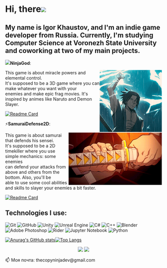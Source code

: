 # Hi, there<img src="https://media.giphy.com/media/hvRJCLFzcasrR4ia7z/giphy.gif" width="25px"></a>
## My name is Igor Khaustov, and I'm an indie game developer from Russia. Currently, I'm studying Computer Science at Voronezh State University and coworking at two of my main projects. 
<img src="https://cdn.dribbble.com/users/1217613/screenshots/3869719/6.gif" width="25px"></a><b>NinjaGod</b>: <div align="right">
<img hight="200" width="200" alt="GIF" align="right" src="https://github.com/TheCopyNinjaDev/TheCopyNinjaDev/blob/master/steamuserimages-a.akamaihd.gif">
</div>
This game is about miracle powers and elemental control.<br>
It's supposed to be a 3D game where you can make whatever you want with your<br>
enemies and make epic frag movies. It's inspired by animes like Naruto and Demon Slayer. 

[![Readme Card](https://github-readme-stats.vercel.app/api/pin/?username=thecopyninjadev&repo=NinjaGod&theme=tokyonight&show_owner=true)](https://github.com/TheCopyNinjaDev/NinjaGod)

⚡<b>SamuraiDefense2D</b>:  <div align="right">
<img hight="100" width="300" alt="GIF" align="right" src="https://github.com/TheCopyNinjaDev/TheCopyNinjaDev/blob/master/unnamed.gif">
</div>
This game is about samurai that defends his sensei. <br>
It's supposed to be a 2D timekiller where you use simple mechanics: some enemies <br>
can defend your attacks from above and others from the bottom. Also, you'll be <br>
able to use some cool abilities and skills to slayer your enemies a bit faster. 
<br>


[![Readme Card](https://github-readme-stats.vercel.app/api/pin/?username=thecopyninjadev&repo=SamuraiDefense2D&theme=tokyonight&show_owner=true)](https://github.com/TheCopyNinjaDev/SamuraiDefense2D)

<h2>Technologies I use:</h2>

![Git](https://img.shields.io/badge/git-%23F05033.svg?style=for-the-badge&logo=git&logoColor=white)
![GitHub](https://img.shields.io/badge/github-%23121011.svg?style=for-the-badge&logo=github&logoColor=white)
![Unity](https://img.shields.io/badge/unity-%23000000.svg?style=for-the-badge&logo=unity&logoColor=white)
![Unreal Engine](https://img.shields.io/badge/unrealengine-%23313131.svg?style=for-the-badge&logo=unrealengine&logoColor=white)
![C#](https://img.shields.io/badge/c%23-%23239120.svg?style=for-the-badge&logo=c-sharp&logoColor=white)
![C++](https://img.shields.io/badge/c++-%2300599C.svg?style=for-the-badge&logo=c%2B%2B&logoColor=white)
![Blender](https://img.shields.io/badge/blender-%23F5792A.svg?style=for-the-badge&logo=blender&logoColor=white)
![Adobe Photoshop](https://img.shields.io/badge/adobephotoshop-%2331A8FF.svg?style=for-the-badge&logo=adobephotoshop&logoColor=white)
![Rider](https://img.shields.io/badge/Rider-000000.svg?style=for-the-badge&logo=Rider&logoColor=white&color=black&labelColor=crimson)
![Jupyter Notebook](https://img.shields.io/badge/jupyter-%23FA0F00.svg?style=for-the-badge&logo=jupyter&logoColor=white)
![Python](https://img.shields.io/badge/python-3670A0?style=for-the-badge&logo=python&logoColor=ffdd54)

[![Anurag's GitHub stats](https://github-readme-stats.vercel.app/api?username=thecopyninjadev&show_icons=true&theme=tokyonight)](https://github.com/anuraghazra/github-readme-stats)[![Top Langs](https://github-readme-stats.vercel.app/api/top-langs/?username=thecopyninjadev&theme=tokyonight&layout=compact)](https://github.com/anuraghazra/github-readme-stats)


<p align="center">
  <a href="https://vk.com/sparkcolazet">
    <img src="https://img.icons8.com/color/48/000000/vk-circled.png"/></a>
  
  <a href="https://t.me/sparkcola_zet/">
    <img src="https://img.icons8.com/color/48/000000/telegram-app--v4.png"/></a>
</p>
📫 Моя почта: thecopyninjadev@gmail.com
<!--
**sparkcolazet/sparkcolazet** is a ✨ _special_ ✨ repository because its `README.md` (this file) appears on your GitHub profile.

Here are some ideas to get you started:

- 🔭 I’m currently working on ...
- 🌱 I’m currently learning ...
- 👯 I’m looking to collaborate on ...
- 🤔 I’m looking for help with ...
- 💬 Ask me about ...
- 📫 How to reach me: ...
- 😄 Pronouns: ...
- ⚡ Fun fact: ...
-->

